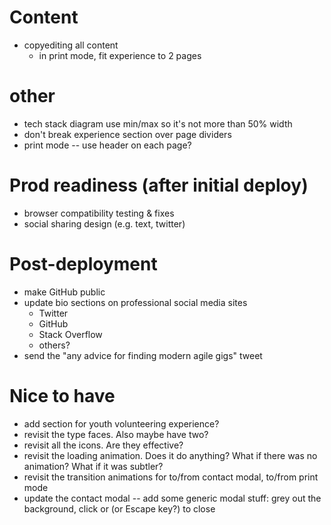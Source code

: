 # Content
- copyediting all content
  - in print mode, fit experience to 2 pages

# other
- tech stack diagram use min/max so it's not more than 50% width
- don't break experience section over page dividers
- print mode -- use header on each page?

# Prod readiness (after initial deploy)
- browser compatibility testing & fixes
- social sharing design (e.g. text, twitter)

# Post-deployment
- make GitHub public
- update bio sections on professional social media sites
  - Twitter
  - GitHub
  - Stack Overflow
  - others?
- send the "any advice for finding modern agile gigs" tweet

# Nice to have
- add section for youth volunteering experience?
- revisit the type faces. Also maybe have two?
- revisit all the icons. Are they effective?
- revisit the loading animation. Does it do anything? What if there was no animation? What if it was subtler?
- revisit the transition animations for to/from contact modal, to/from print mode
- update the contact modal -- add some generic modal stuff: grey out the background, click or (or Escape key?) to close

